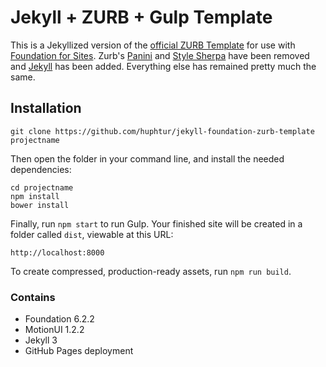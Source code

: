 # Jekyll + ZURB + Gulp Template

This is a Jekyllized version of the [official ZURB Template](https://github.com/zurb/foundation-zurb-template) for use with [Foundation for Sites](http://foundation.zurb.com/sites). Zurb's [Panini](https://github.com/zurb/panini) and [Style Sherpa](https://github.com/zurb/style-sherpa/) have been removed and [Jekyll](http://jekyllrb.com/) has been added. Everything else has remained pretty much the same.

## Installation

```
git clone https://github.com/huphtur/jekyll-foundation-zurb-template projectname
```

Then open the folder in your command line, and install the needed dependencies:

```
cd projectname
npm install
bower install
```

Finally, run `npm start` to run Gulp. Your finished site will be created in a folder called `dist`, viewable at this URL:

```
http://localhost:8000
```
To create compressed, production-ready assets, run `npm run build`.

### Contains

- Foundation 6.2.2
- MotionUI 1.2.2
- Jekyll 3
- GitHub Pages deployment 

